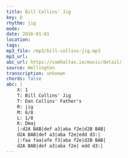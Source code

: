 ```yaml
---
title: Bill Collins' Jig
key: D
rhythm: jig
mode: 
date: 2016-01-01
location:
tags:
mp3_file: /mp3/bill-collins-jig.mp3
mp3_url: 
abc_url: https://comhaltas.ie/music/detail/
source: Wellington
transcription: unknown
chords: false
abc: |
    X: 1
    T: Bill Collins' Jig
    T: Dan Collins' Father's
    R: jig
    M: 6/8
    L: 1/8
    K: Dmaj
    |:d2A BAB|def a3|aba f2e|d2B BAB|
    d2A BAB|def a3|aba f2e|edd d3:|
    |:faa faa|afe f3|aba f2e|d2B BAB|
    d2A BAB|def a3|aba f2e| edd d3:|    
---
```


